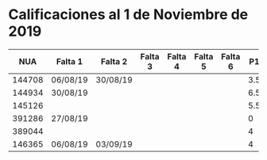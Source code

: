 # Calificaciones al 1 de Noviembre de 2019
| NUA    | Falta 1  | Falta 2  | Falta 3 | Falta 4 | Falta 5 | Falta 6 | P1  | P2 | P3  | P4 | P5 |
|--------|----------|----------|---------|---------|---------|---------|-----|----|-----|----|----|
| 144708 | 06/08/19 | 30/08/19 |         |         |         |         | 3.5 | 8  | 8.5 |    |    |
| 144934 | 30/08/19 |          |         |         |         |         | 6.5 | 8  | 0   |    |    |
| 145126 |          |          |         |         |         |         | 5.5 | 8  | 8.5 |    |    |
| 391286 | 27/08/19 |          |         |         |         |         | 0   | 0  | 0   |    |    |
| 389044 |          |          |         |         |         |         | 4   | 8  | 9.5 |    |    |
| 146365 | 06/08/19 | 03/09/19 |         |         |         |         | 4   | 8  | 8   |    |    |
